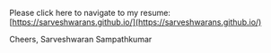 Please click here to navigate to my resume: 
[https://sarveshwarans.github.io/](https://sarveshwarans.github.io/)


Cheers,
Sarveshwaran Sampathkumar
